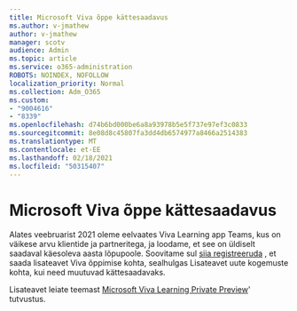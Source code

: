 ```yaml
---
title: Microsoft Viva õppe kättesaadavus
ms.author: v-jmathew
author: v-jmathew
manager: scotv
audience: Admin
ms.topic: article
ms.service: o365-administration
ROBOTS: NOINDEX, NOFOLLOW
localization_priority: Normal
ms.collection: Adm_O365
ms.custom:
- "9004616"
- "8339"
ms.openlocfilehash: d74b6bd000be6a8a93978b5e5f737e97ef3c0833
ms.sourcegitcommit: 8e08d8c45807fa3dd4db6574977a8466a2514383
ms.translationtype: MT
ms.contentlocale: et-EE
ms.lasthandoff: 02/18/2021
ms.locfileid: "50315407"
---
```

# <a name="microsoft-viva-learning-availability"></a>Microsoft Viva õppe kättesaadavus

Alates veebruarist 2021 oleme eelvaates Viva Learning app Teams, kus on väikese arvu klientide ja partneritega, ja loodame, et see on üldiselt saadaval käesoleva aasta lõpupoole. Soovitame sul [siia registreeruda](https://aka.ms/VivaLearningSignup) , et saada lisateavet Viva õppimise kohta, sealhulgas Lisateavet uute kogemuste kohta, kui need muutuvad kättesaadavaks.

Lisateavet leiate teemast [Microsoft Viva Learning Private Preview](https://techcommunity.microsoft.com/t5/microsoft-viva-blog/announcing-microsoft-viva-learning-private-preview/ba-p/2107023)' tutvustus.
